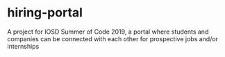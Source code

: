 # hiring-portal
A project for IOSD Summer of Code 2019, a portal where students and companies can be connected with each other for prospective jobs and/or internships
